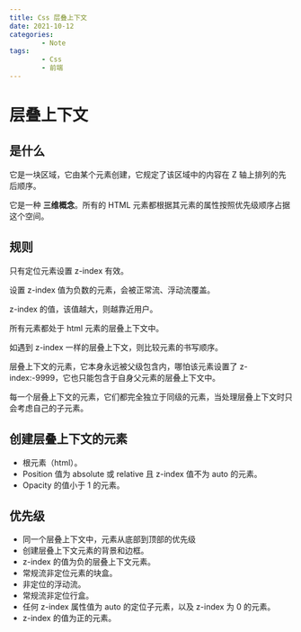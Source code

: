 ```yaml
---
title: Css 层叠上下文
date: 2021-10-12
categories:
        - Note
tags:
        - Css
        - 前端
---
```


# 层叠上下文

## 是什么

它是一块区域，它由某个元素创建，它规定了该区域中的内容在 Z 轴上排列的先后顺序。

它是一种 **三维概念**。所有的 HTML 元素都根据其元素的属性按照优先级顺序占据这个空间。

## 规则

只有定位元素设置 z-index 有效。

设置 z-index 值为负数的元素，会被正常流、浮动流覆盖。

z-index 的值，该值越大，则越靠近用户。

所有元素都处于 html 元素的层叠上下文中。

如遇到 z-index 一样的层叠上下文，则比较元素的书写顺序。

层叠上下文的元素，它本身永远被父级包含内，哪怕该元素设置了 z-index:-9999，它也只能包含于自身父元素的层叠上下文中。

每一个层叠上下文的元素，它们都完全独立于同级的元素，当处理层叠上下文时只会考虑自己的子元素。

## 创建层叠上下文的元素

- 根元素（html）。
- Position 值为 absolute 或 relative 且 z-index 值不为 auto 的元素。
- Opacity 的值小于 1 的元素。

## 优先级

- 同一个层叠上下文中，元素从底部到顶部的优先级
- 创建层叠上下文元素的背景和边框。
- z-index 的值为负的层叠上下文元素。
- 常规流非定位元素的块盒。
- 非定位的浮动流。
- 常规流非定位行盒。
- 任何 z-index 属性值为 auto 的定位子元素，以及 z-index 为 0 的元素。
- z-index 的值为正的元素。